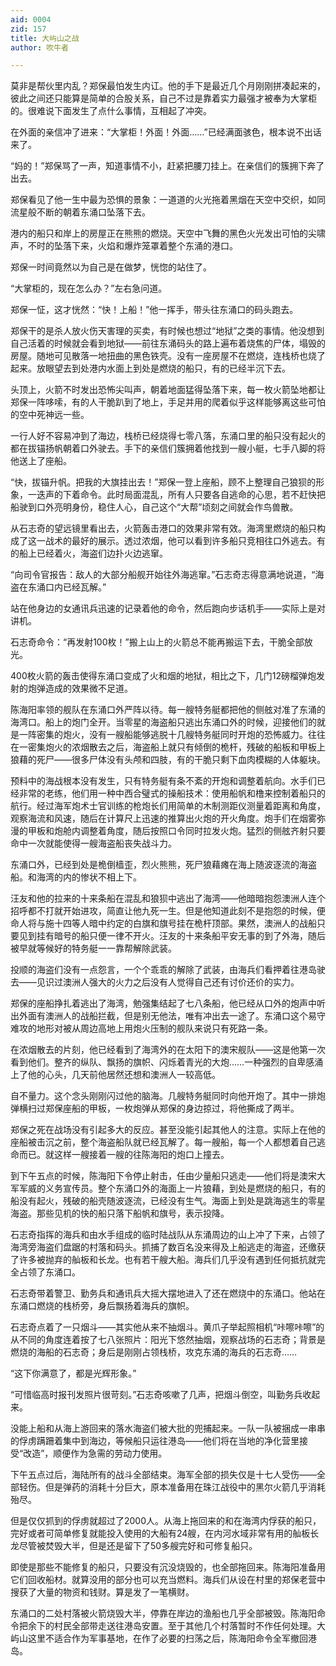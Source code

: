 ```yaml
---
aid: 0004
zid: 157
title: 大屿山之战
author: 吹牛者

---
```




  莫非是帮伙里内乱？郑保最怕发生内讧。他的手下是最近几个月刚刚拼凑起来的，彼此之间还只能算是简单的合股关系，自己不过是靠着实力最强才被奉为大掌柜的。很难说下面发生了点什么事情，互相起了冲突。

  在外面的亲信冲了进来：“大掌柜！外面！外面……”已经满面骇色，根本说不出话来了。

  “妈的！”郑保骂了一声，知道事情不小，赶紧把腰刀挂上。在亲信们的簇拥下奔了出去。

  郑保看见了他一生中最为恐惧的景象：一道道的火光拖着黑烟在天空中交织，如同流星般不断的朝着东涌口坠落下去。

  港内的船只和岸上的房屋正在熊熊的燃烧。天空中飞舞的黑色火光发出可怕的尖啸声，不时的坠落下来，火焰和爆炸笼罩着整个东涌的港口。

  郑保一时间竟然以为自己是在做梦，恍惚的站住了。

  “大掌柜的，现在怎么办？”左右急问道。

  郑保一怔，这才恍然：“快！上船！”他一挥手，带头往东涌口的码头跑去。

  郑保干的是杀人放火伤天害理的买卖，有时候也想过“地狱”之类的事情。他没想到自己活着的时候就会看到地狱——前往东涌码头的路上遍布着烧焦的尸体，塌毁的房屋。随地可见散落一地扭曲的黑色铁壳。没有一座房屋不在燃烧，连栈桥也烧了起来。放眼望去到处港内水面上到处是燃烧的船只，有的已经半沉下去。

  头顶上，火箭不时发出恐怖尖叫声，朝着地面猛得坠落下来，每一枚火箭坠地都让郑保一阵哆嗦，有的人干脆趴到了地上，手足并用的爬着似乎这样能够离这些可怕的空中死神远一些。

  一行人好不容易冲到了海边，栈桥已经烧得七零八落，东涌口里的船只没有起火的都在拔锚扬帆朝着口外驶去。手下的亲信们簇拥着他找到一艘小艇，七手八脚的将他送上了座船。

  “快，拔锚升帆。把我的大旗挂出去！”郑保一登上座船，顾不上整理自己狼狈的形象，一迭声的下着命令。此时局面混乱，所有人只要各自逃命的心思，若不赶快把船驶到口外亮明身份，稳住人心，自己这个“大帮”顷刻之间就会作鸟兽散。

  从石志奇的望远镜里看出去，火箭轰击港口的效果非常有效。海湾里燃烧的船只构成了这一战术的最好的展示。透过浓烟，他可以看到许多船只竞相往口外逃去。有的船上已经着火，海盗们边扑火边逃窜。

  “向司令官报告：敌人的大部分船舰开始往外海逃窜。”石志奇志得意满地说道，“海盗在东涌口内已经瓦解。”

  站在他身边的女通讯兵迅速的记录着他的命令，然后跑向步话机手——实际上是对讲机。

  石志奇命令：“再发射100枚！”搬上山上的火箭总不能再搬运下去，干脆全部放光。

  400枚火箭的轰击使得东涌口变成了火和烟的地狱，相比之下，几门12磅榴弹炮发射的炮弹造成的效果微不足道。

  陈海阳率领的舰队在东涌口外严阵以待。每一艘特务艇都把他的侧舷对准了东涌的海湾口。船上的炮门全开。当零星的海盗船只逃出东涌口外的时候，迎接他们的就是一阵密集的炮火，没有一艘船能够逃脱十几艘特务艇同时开炮的恐怖威力。往往在一密集炮火的浓烟散去之后，海盗船上就只有倾倒的桅杆，残破的船板和甲板上狼藉的死尸——很多尸体没有头颅和四肢，有的干脆只剩下血肉模糊的人体躯块。

  预料中的海战根本没有发生，只有特务艇有条不紊的开炮和调整着航向。水手们已经非常的老练，他们用一种中西合璧式的操船技术：使用船帆和橹来控制着船只的航行。经过海军炮术士官训练的枪炮长们用简单的木制测距仪测量着距离和角度，观察海流和风速，随后在计算尺上迅速的推算出火炮的开火角度。炮手们在烟雾弥漫的甲板和炮舱内调整着角度，随后按照口令同时拉发火炮。猛烈的侧舷齐射只要命中一次就能使得一艘海盗船丧失战斗力。

  东涌口外，已经到处是桅倒樯歪，烈火熊熊，死尸狼藉瘫在海上随波逐流的海盗船。和海湾的内的惨状不相上下。

  汪友和他的拉来的十来条船在混乱和狼狈中逃出了海湾——他暗暗抱怨澳洲人连个招呼都不打就开始进攻，简直让他九死一生。但是他知道此刻不是抱怨的时候，便命人将与施十四等人暗中约定的白旗和旗号挂在桅杆顶部。果然，澳洲人的战船只要见到挂有暗号的船只便一律不开火。汪友的十来条船平安无事的到了外海，随后被早就等候好的特务艇一一靠帮解除武装。

  投顺的海盗们没有一点怨言，一个个乖乖的解除了武装，由海兵们看押着往港岛驶去——见识过澳洲人强大的火力之后没有人觉得自己还有讨价还价的实力。

  郑保的座船挣扎着逃出了海湾，勉强集结起了七八条船，他已经从口外的炮声中听出外面有澳洲人的战船拦截，但是别无他法，唯有冲出去一途了。东涌口这个易守难攻的地形对被从周边高地上用炮火压制的舰队来说只有死路一条。

  在浓烟散去的片刻，他已经看到了海湾外的在太阳下的澳宋舰队——这是他第一次看到他们。整齐的纵队、飘扬的旗帜、闪烁着青光的大炮……一种强烈的自卑感涌上了他的心头，几天前他居然还想和澳洲人一较高低。

  自不量力。这个念头刚刚闪过他的脑海。几艘特务艇同时向他开炮了。其中一排炮弹横扫过郑保座船的甲板，一枚炮弹从郑保的身边掠过，将他撕成了两半。

  郑保之死在战场没有引起多大的反应。甚至没能引起其他人的注意。实际上在他的座船被击沉之前，整个海盗船队就已经瓦解了。每一艘船，每一个人都想着自己逃命而已。就这样一艘接着一艘的往陈海阳的炮口上撞去。

  到下午五点的时候，陈海阳下令停止射击，任由少量船只逃走——他们将是澳宋大军军威的义务宣传员。整个东涌口外的海面上一片狼藉，到处是燃烧的船只，有的船没有起火，残破的船壳随波逐流，已经没有生气。海面上到处是跳海逃生的零星海盗。那些见机的快的船只落下船帆和旗号，表示投降。

  石志奇指挥的海兵和由水手组成的临时陆战队从东涌周边的山上冲了下来，占领了海湾旁海盗们盘踞的村落和码头。抓捕了数百名没来得及上船逃走的海盗，还缴获了许多被抛弃的舢板和长龙。也有若干艘大船。海兵们几乎没有遇到任何抵抗就完全占领了东涌口。

  石志奇带着警卫、勤务兵和通讯兵大摇大摆地进入了还在燃烧中的东涌口。他站在东涌口燃烧的栈桥旁，身后飘扬着海兵的旗帜。

  石志奇点着了一只烟斗——其实他从来不抽烟斗。黄爪子举起照相机“咔嚓咔嚓”的从不同的角度连着按了七八张照片：阳光下悠然抽烟，观察战场的石志奇；背景是燃烧的海船的石志奇；身后是刚刚占领栈桥，攻克东涌的海兵的石志奇……

  “这下你满意了，都是光辉形象。”

  “可惜临高时报刊发照片很苛刻。”石志奇咳嗽了几声，把烟斗倒空，叫勤务兵收起来。

  没能上船和从海上游回来的落水海盗们被大批的兜捕起来。一队一队被捆成一串串的俘虏蹒跚着集中到海边，等候船只运往港岛——他们将在当地的净化营里接受“改造”，顺便作为急需的劳动力使用。

  下午五点过后，海陆所有的战斗全部结束。海军全部的损失仅是十七人受伤——全部轻伤。但是弹药的消耗十分巨大，原本准备用在珠江战役中的黑尔火箭几乎消耗殆尽。

  但是仅仅抓到的俘虏就超过了2000人。从海上拖回来的和在海湾内俘获的船只，完好或者可简单修复就能投入使用的大船有24艘，在内河水域非常有用的舢板长龙尽管被焚毁大半，但是还是留下了50多艘完好和可修复船只。

  即使是那些不能修复的船只，只要没有沉没烧毁的，也全部拖回来。陈海阳准备用它们回收船材。就算没用的部分也可以充当燃料。海兵们从设在村里的郑保老营中搜获了大量的物资和钱财。算是发了一笔横财。

  东涌口的二处村落被火箭烧毁大半，停靠在岸边的渔船也几乎全部被毁。陈海阳命令把余下的村民全部带走送往港岛安置。至于其他几个村落暂时不作任何处理。大屿山这里不适合作为军事基地，在作了必要的扫荡之后，陈海阳命令全军撤回港岛。



